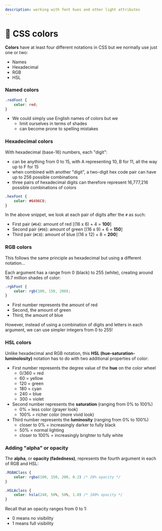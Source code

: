 ```yaml
---
description: working with font hues and other light attributes
---
```


# 🎨 CSS colors

**Colors** have at least four different notations in CSS but we normally use just one or two:

* Names
* Hexadecimal
* RGB
* HSL

### Named colors

```css
.redFont {
    color: red;
}
```

* We could simply use English names of colors but we
  * limit ourselves in terms of shades
  * can become prone to spelling mistakes

### Hexadecimal colors

With hexadecimal (base-16) numbers, each "digit":

* can be anything from 0 to 15, with A representing 10, B for 11, all the way up to F for 15
* when combined with another "digit", a two-digit hex code pair can have up to 256 possible combinations
* three pairs of hexadecimal digits can therefore represent 16,777,216 possible combinations of colors

```css
.hexFont {
    color: #6496C8;
}
```

In the above snippet, we look at each pair of digits after the `#` as such:

* First pair (`#64`): amount of red \[(16 x 6) + 4 = **100**]
* Second pair (`#96`): amount of green \[(16 x 9) + 6 = **150**]
* Third pair (`#C8`): amount of blue \[(16 x 12) + 8 = **200**]

### RGB colors

This follows the same principle as hexadecimal but using a different notation...

Each argument has a range from 0 (black) to 255 (white), creating around 16.7 million shades of color:

```css
.rgbFont {
    color: rgb(100, 150, 200);
}
```

* First number represents the amount of red
* Second, the amount of green
* Third, the amount of blue

However, instead of using a combination of digits and letters in each argument, we can use simpler integers from 0 to 255!

### HSL colors

Unlike hexadecimal and RGB notation, this **HSL (hue-saturation-luminolosity)** notation has to do with two additional properties of color:

* First number represents the degree value of the **hue** on the color wheel
  * 0/360 = red
  * 60 = yellow
  * 120 = green
  * 180 = cyan
  * 240 = blue
  * 300 = violet
* Second number represents the **saturation** (ranging from 0% to 100%)
  * 0% = less color (grayer look)
  * 100% = richer color (more vivid look)
* Third number represents the **luminosity** (ranging from 0% to 100%)
  * closer to 0% = increasingly darker to fully black
  * 50% = normal lighting
  * closer to 100% = increasingly brighter to fully white

### Adding "alpha" or opacity

The **alpha**, or **opacity (fadedness)**, represents the fourth argument in each of RGB and HSL:

```css
.RGBAClass {
    color: rgba(100, 150, 200, 0.2) /* 20% opacity */
}

.HSLAclass {
    color: hsla(240, 50%, 50%, 1.0) /* 100% opacity */
}
```

Recall that an opacity ranges from 0 to 1:&#x20;

* 0 means no visibility
* 1 means full visibility
